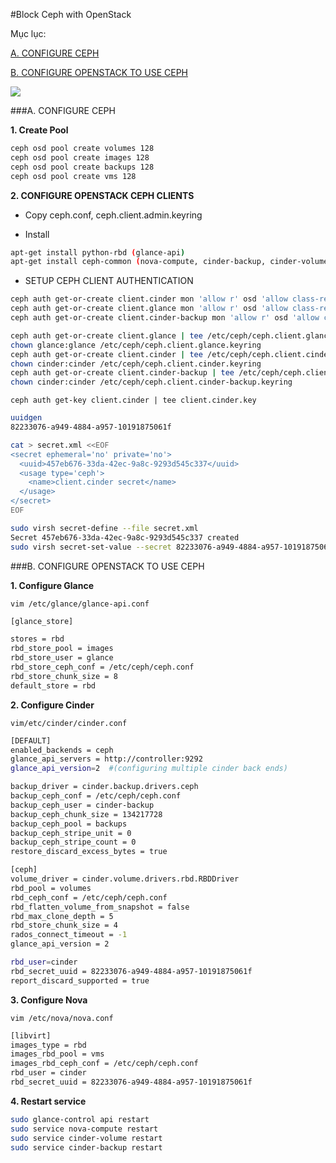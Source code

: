 #Block Ceph with OpenStack

Mục lục:

[A. CONFIGURE CEPH](#A)

[B. CONFIGURE OPENSTACK TO USE CEPH](#B)

<img src=http://i.imgur.com/cSSCBUc.png>

<a name="A"></a>
###A. CONFIGURE CEPH

**1. Create Pool**

```sh
ceph osd pool create volumes 128
ceph osd pool create images 128
ceph osd pool create backups 128
ceph osd pool create vms 128
```

**2. CONFIGURE OPENSTACK CEPH CLIENTS**

- Copy ceph.conf, ceph.client.admin.keyring

- Install

```sh
apt-get install python-rbd (glance-api)
apt-get install ceph-common (nova-compute, cinder-backup, cinder-volume)
```

- SETUP CEPH CLIENT AUTHENTICATION

```sh
ceph auth get-or-create client.cinder mon 'allow r' osd 'allow class-read object_prefix rbd_children, allow rwx pool=volumes, allow rwx pool=vms, allow rx pool=images'
ceph auth get-or-create client.glance mon 'allow r' osd 'allow class-read object_prefix rbd_children, allow rwx pool=images'
ceph auth get-or-create client.cinder-backup mon 'allow r' osd 'allow class-read object_prefix rbd_children, allow rwx pool=backups'
```

```sh
ceph auth get-or-create client.glance | tee /etc/ceph/ceph.client.glance.keyring 
chown glance:glance /etc/ceph/ceph.client.glance.keyring
ceph auth get-or-create client.cinder | tee /etc/ceph/ceph.client.cinder.keyring 
chown cinder:cinder /etc/ceph/ceph.client.cinder.keyring
ceph auth get-or-create client.cinder-backup | tee /etc/ceph/ceph.client.cinder-backup.keyring
chown cinder:cinder /etc/ceph/ceph.client.cinder-backup.keyring
```

`ceph auth get-key client.cinder | tee client.cinder.key`
```sh
uuidgen
82233076-a949-4884-a957-10191875061f
```
```sh
cat > secret.xml <<EOF
<secret ephemeral='no' private='no'>
  <uuid>457eb676-33da-42ec-9a8c-9293d545c337</uuid>
  <usage type='ceph'>
    <name>client.cinder secret</name>
  </usage>
</secret>
EOF
```

```sh
sudo virsh secret-define --file secret.xml
Secret 457eb676-33da-42ec-9a8c-9293d545c337 created
sudo virsh secret-set-value --secret 82233076-a949-4884-a957-10191875061f --base64 $(cat client.cinder.key) && rm client.cinder.key secret.xml
```

<a name="B"></a>
###B. CONFIGURE OPENSTACK TO USE CEPH

**1. Configure Glance**

`vim /etc/glance/glance-api.conf`

```sh
[glance_store]

stores = rbd
rbd_store_pool = images
rbd_store_user = glance
rbd_store_ceph_conf = /etc/ceph/ceph.conf
rbd_store_chunk_size = 8
default_store = rbd
```

**2. Configure Cinder**

`vim/etc/cinder/cinder.conf`

```sh
[DEFAULT]
enabled_backends = ceph
glance_api_servers = http://controller:9292
glance_api_version=2  #(configuring multiple cinder back ends)

backup_driver = cinder.backup.drivers.ceph
backup_ceph_conf = /etc/ceph/ceph.conf
backup_ceph_user = cinder-backup
backup_ceph_chunk_size = 134217728
backup_ceph_pool = backups
backup_ceph_stripe_unit = 0
backup_ceph_stripe_count = 0
restore_discard_excess_bytes = true

[ceph]
volume_driver = cinder.volume.drivers.rbd.RBDDriver
rbd_pool = volumes
rbd_ceph_conf = /etc/ceph/ceph.conf
rbd_flatten_volume_from_snapshot = false
rbd_max_clone_depth = 5
rbd_store_chunk_size = 4
rados_connect_timeout = -1
glance_api_version = 2

rbd_user=cinder
rbd_secret_uuid = 82233076-a949-4884-a957-10191875061f
report_discard_supported = true
```

**3. Configure Nova**

`vim /etc/nova/nova.conf`
```sh
[libvirt]
images_type = rbd
images_rbd_pool = vms
images_rbd_ceph_conf = /etc/ceph/ceph.conf
rbd_user = cinder
rbd_secret_uuid = 82233076-a949-4884-a957-10191875061f
```

**4. Restart service**

```sh
sudo glance-control api restart
sudo service nova-compute restart
sudo service cinder-volume restart
sudo service cinder-backup restart
```

















